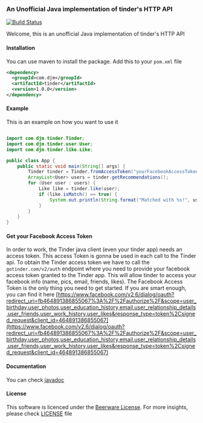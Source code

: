 ### An Unofficial Java implementation of tinder's HTTP API

[![Build Status](https://travis-ci.org/0x13a/tinder-api.svg?branch=master)](https://travis-ci.org/0x13a/tinder-api)

Welcome, this is an unofficial Java implementation of tinder's HTTP API

#### Installation

You can use maven to install the package. Add this to your `pom.xml` file

```xml
<dependency>
  <groupId>com.djm</groupId>
  <artifactId>tinder</artifactId>
  <version>1.0.0</version>
</dependency>
```

#### Example

This is an example on how you want to use it

```java

import com.djm.tinder.Tinder;
import com.djm.tinder.user.User;
import com.djm.tinder.like.Like;

public class App {
    public static void main(String[] args) {
        Tinder tinder = Tinder.fromAccessToken("yourFacebookAccessTokenForTinderApp");
        ArrayList<User> users = tinder.getRecommendations();
        for (User user : users) {
            Like like = tinder.like(user);
            if (like.isMatch() == true) {
                System.out.println(String.format("Matched with %s!", user.getName()));
            }
        }
    }
}
```

#### Get your Facebook Access Token

In order to work, the Tinder java client (even your tinder app) needs an access token.
This access Token is gonna be used in each call to the Tinder api. To obtain the Tinder access token we have to call the `gotinder.com/v2/auth` endpoint
where you need to provide your facebook access token
granted to the Tinder app. This will allow tinder to access your facebook info (name, pics, email, friends, likes).
The Facebook Access Token is the only thing you need to get started.
If you are smart enough, you can find it here [https://www.facebook.com/v2.6/dialog/oauth?redirect_uri=fb464891386855067%3A%2F%2Fauthorize%2F&scope=user_birthday,user_photos,user_education_history,email,user_relationship_details,user_friends,user_work_history,user_likes&response_type=token%2Csigned_request&client_id=464891386855067](https://www.facebook.com/v2.6/dialog/oauth?redirect_uri=fb464891386855067%3A%2F%2Fauthorize%2F&scope=user_birthday,user_photos,user_education_history,email,user_relationship_details,user_friends,user_work_history,user_likes&response_type=token%2Csigned_request&client_id=464891386855067)

#### Documentation

You can check [javadoc](https://0x13a.github.io/tinder-api/)

#### License

This software is licenced under the [Beerware License](https://fedoraproject.org/wiki/Licensing/Beerware). For more insights, please check [LICENSE](LICENSE) file